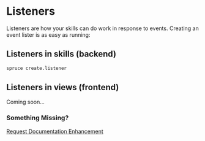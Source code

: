 # Listeners

Listeners are how your skills can do work in response to events. Creating an event lister is as easy as running:

## Listeners in skills (backend)

```bash
spruce create.listener
```

## Listeners in views (frontend)


Coming soon...

### Something Missing?

<div class="grid-buttons">
    <a class="btn" href="https://forms.gle/2ZMtwUxg1egV8sHT8">Request Documentation Enhancement</a>
</div>